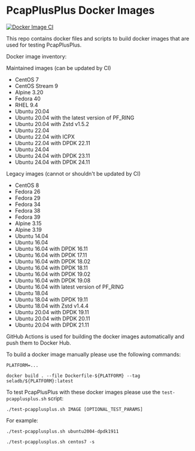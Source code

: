 # PcapPlusPlus Docker Images

[![Docker Image CI](https://github.com/seladb/PcapPlusPlus-DockerImages/actions/workflows/docker-image.yml/badge.svg)](https://github.com/seladb/PcapPlusPlus-DockerImages/actions/workflows/docker-image.yml)

This repo contains docker files and scripts to build docker images that are used for testing PcapPlusPlus.

Docker image inventory:

Maintained images (can be updated by CI)
- CentOS 7
- CentOS Stream 9
- Alpine 3.20
- Fedora 40
- RHEL 9.4
- Ubuntu 20.04
- Ubuntu 20.04 with the latest version of PF_RING
- Ubuntu 20.04 with Zstd v1.5.2
- Ubuntu 22.04
- Ubuntu 22.04 with ICPX
- Ubuntu 22.04 with DPDK 22.11
- Ubuntu 24.04
- Ubuntu 24.04 with DPDK 23.11
- Ubuntu 24.04 with DPDK 24.11

Legacy images (cannot or shouldn't be updated by CI)
- CentOS 8
- Fedora 26
- Fedora 29
- Fedora 34
- Fedora 38
- Fedora 39
- Alpine 3.15
- Alpine 3.19
- Ubuntu 14.04
- Ubuntu 16.04
- Ubuntu 16.04 with DPDK 16.11
- Ubuntu 16.04 with DPDK 17.11
- Ubuntu 16.04 with DPDK 18.02
- Ubuntu 16.04 with DPDK 18.11
- Ubuntu 16.04 with DPDK 19.02
- Ubuntu 16.04 with DPDK 19.08
- Ubuntu 16.04 with latest version of PF_RING
- Ubuntu 18.04
- Ubuntu 18.04 with DPDK 19.11
- Ubuntu 18.04 with Zstd v1.4.4
- Ubuntu 20.04 with DPDK 19.11
- Ubuntu 20.04 with DPDK 20.11
- Ubuntu 20.04 with DPDK 21.11


GitHub Actions is used for building the docker images automatically and push them to Docker Hub.

To build a docker image manually please use the following commands:

```shell
PLATFORM=...

docker build . --file Dockerfile-${PLATFORM} --tag seladb/${PLATFORM}:latest
```

To test PcapPlusPlus with these docker images please use the `test-pcapplusplus.sh` script:

```shell
./test-pcapplusplus.sh IMAGE [OPTIONAL_TEST_PARAMS]
```

For example:

```shell
./test-pcapplusplus.sh ubuntu2004-dpdk1911

./test-pcapplusplus.sh centos7 -s
```
